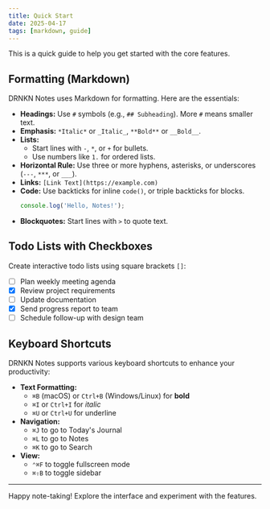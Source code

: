 ```yaml
---
title: Quick Start
date: 2025-04-17
tags: [markdown, guide]
---
```


This is a quick guide to help you get started with the core features.

## Formatting (Markdown)

DRNKN Notes uses Markdown for formatting. Here are the essentials:

- **Headings:** Use `#` symbols (e.g., `## Subheading`). More `#` means smaller text.
- **Emphasis:** `*Italic*` or `_Italic_`, `**Bold**` or `__Bold__`.
- **Lists:**
    - Start lines with `-`, `*`, or `+` for bullets.
    - Use numbers like `1.` for ordered lists.
- **Horizontal Rule:** Use three or more hyphens, asterisks, or underscores (`---`, `***`, or `___`).
- **Links:** `[Link Text](https://example.com)`
- **Code:** Use backticks for inline `code()`, or triple backticks for blocks.
    ```js
    console.log('Hello, Notes!');
    ```
- **Blockquotes:** Start lines with `>` to quote text.

## Todo Lists with Checkboxes

Create interactive todo lists using square brackets `[]`:

- [ ] Plan weekly meeting agenda
- [x] Review project requirements
- [ ] Update documentation
- [x] Send progress report to team
- [ ] Schedule follow-up with design team

## Keyboard Shortcuts

DRNKN Notes supports various keyboard shortcuts to enhance your productivity:

- **Text Formatting:** 
    - `⌘B` (macOS) or `Ctrl+B` (Windows/Linux) for **bold**
    - `⌘I` or `Ctrl+I` for *italic*
    - `⌘U` or `Ctrl+U` for underline
- **Navigation:**
    - `⌘J` to go to Today's Journal
    - `⌘L` to go to Notes
    - `⌘K` to go to Search
- **View:**
    - `⌃⌘F` to toggle fullscreen mode
    - `⌘⇧B` to toggle sidebar

---

Happy note-taking! Explore the interface and experiment with the features.
